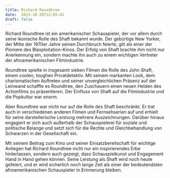 ```yaml
---
title: Richard Roundtree
date:  2023-10-26T12:05:41
draft: false
---
```


Richard Roundtree ist ein amerikanischer Schauspieler, der vor allem durch seine ikonische Rolle des Shaft bekannt wurde. Der gebürtige New Yorker, der Mitte der 1970er Jahre seinen Durchbruch feierte, gilt als einer der Pioniere des Blaxploitation-Kinos. Der Erfolg von Shaft brachte ihm nicht nur Anerkennung ein, sondern machte ihn auch zu einem wichtigen Vertreter der afroamerikanischen Filmindustrie.

Roundtree spielte in insgesamt sieben Filmen die Rolle des John Shaft, einem coolen, toughen Privatdetektiv. Mit seinem markanten Look, dem charismatischen Auftreten und seiner unvergleichlichen Präsenz auf der Leinwand schaffte es Roundtree, den Zuschauern einen neuen Helden des Actionfilms zu präsentieren. Der Einfluss von Shaft auf die Filmindustrie und die Popkultur war enorm.

Aber Roundtree war nicht nur auf die Rolle des Shaft beschränkt. Er trat auch in verschiedenen anderen Filmen und Fernsehserien auf und erhielt für seine darstellerische Leistung mehrere Auszeichnungen. Darüber hinaus engagiert er sich auch außerhalb der Schauspielerei für soziale und politische Belange und setzt sich für die Rechte und Gleichbehandlung von Schwarzen in der Gesellschaft ein.

Mit seinem Beitrag zum Kino und seiner Einsatzbereitschaft für wichtige Anliegen hat Richard Roundtree nicht nur ein inspirierendes Erbe hinterlassen, sondern auch gezeigt, dass Schauspielkunst und Engagement Hand in Hand gehen können. Seine Leistung als Shaft wird noch heute gefeiert, und er wird sicherlich noch lange Zeit als einer der bedeutendsten afroamerikanischen Schauspieler in Erinnerung bleiben.